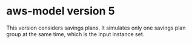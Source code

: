 # aws-model version 5
This version considers savings plans. It simulates only one savings plan group at the same time, which is the input instance set. 